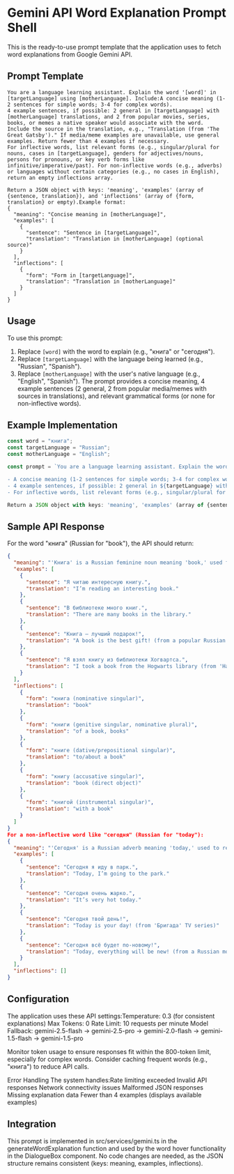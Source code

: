 # Gemini API Word Explanation Prompt Shell

This is the ready-to-use prompt template that the application uses to fetch word explanations from Google Gemini API.

## Prompt Template

```
You are a language learning assistant. Explain the word '[word]' in [targetLanguage] using [motherLanguage]. Include:A concise meaning (1-2 sentences for simple words; 3-4 for complex words).
4 example sentences, if possible: 2 general in [targetLanguage] with [motherLanguage] translations, and 2 from popular movies, series, books, or memes a native speaker would associate with the word. Include the source in the translation, e.g., "Translation (from 'The Great Gatsby')." If media/meme examples are unavailable, use general examples. Return fewer than 4 examples if necessary.
For inflective words, list relevant forms (e.g., singular/plural for nouns, cases in [targetLanguage], genders for adjectives/nouns, persons for pronouns, or key verb forms like infinitive/imperative/past). For non-inflective words (e.g., adverbs) or languages without certain categories (e.g., no cases in English), return an empty inflections array.

Return a JSON object with keys: 'meaning', 'examples' (array of {sentence, translation}), and 'inflections' (array of {form, translation} or empty).Example format:
{
  "meaning": "Concise meaning in [motherLanguage]",
  "examples": [
    {
      "sentence": "Sentence in [targetLanguage]",
      "translation": "Translation in [motherLanguage] (optional source)"
    }
  ],
  "inflections": [
    {
      "form": "Form in [targetLanguage]",
      "translation": "Translation in [motherLanguage]"
    }
  ]
}
```


## Usage

To use this prompt:
1. Replace `[word]` with the word to explain (e.g., "книга" or "сегодня").
2. Replace `[targetLanguage]` with the language being learned (e.g., "Russian", "Spanish").
3. Replace `[motherLanguage]` with the user's native language (e.g., "English", "Spanish").
The prompt provides a concise meaning, 4 example sentences (2 general, 2 from popular media/memes with sources in translations), and relevant grammatical forms (or none for non-inflective words).

## Example Implementation

```javascript
const word = "книга";
const targetLanguage = "Russian";
const motherLanguage = "English";

const prompt = `You are a language learning assistant. Explain the word '${word}' in ${targetLanguage} using ${motherLanguage}. Include:

- A concise meaning (1-2 sentences for simple words; 3-4 for complex words).
- 4 example sentences, if possible: 2 general in ${targetLanguage} with ${motherLanguage} translations, and 2 from popular movies, series, books, or memes a native speaker would associate with the word. Include the source in the translation, e.g., "Translation (from 'The Great Gatsby')." If media/meme examples are unavailable, use general examples. Return fewer than 4 examples if necessary.
- For inflective words, list relevant forms (e.g., singular/plural for nouns, cases in ${targetLanguage], genders for adjectives/nouns, persons for pronouns, or key verb forms like infinitive/imperative/past). For non-inflective words (e.g., adverbs) or languages without certain categories (e.g., no cases in English), return an empty inflections array.

Return a JSON object with keys: 'meaning', 'examples' (array of {sentence, translation}), and 'inflections' (array of {form, translation} or empty).`;
```

## Sample API Response

For the word "книга" (Russian for "book"), the API should return:

```json
{
  "meaning": "'Книга' is a Russian feminine noun meaning 'book,' used for any written or printed work.",
  "examples": [
    {
      "sentence": "Я читаю интересную книгу.",
      "translation": "I’m reading an interesting book."
    },
    {
      "sentence": "В библиотеке много книг.",
      "translation": "There are many books in the library."
    },
    {
      "sentence": "Книга – лучший подарок!",
      "translation": "A book is the best gift! (from a popular Russian saying)"
    },
    {
      "sentence": "Я взял книгу из библиотеки Хогвартса.",
      "translation": "I took a book from the Hogwarts library (from 'Harry Potter' Russian translation)."
    }
  ],
  "inflections": [
    {
      "form": "книга (nominative singular)",
      "translation": "book"
    },
    {
      "form": "книги (genitive singular, nominative plural)",
      "translation": "of a book, books"
    },
    {
      "form": "книге (dative/prepositional singular)",
      "translation": "to/about a book"
    },
    {
      "form": "книгу (accusative singular)",
      "translation": "book (direct object)"
    },
    {
      "form": "книгой (instrumental singular)",
      "translation": "with a book"
    }
  ]
}
For a non-inflective word like "сегодня" (Russian for "today"):
{
  "meaning": "'Сегодня' is a Russian adverb meaning 'today,' used to refer to the current day.",
  "examples": [
    {
      "sentence": "Сегодня я иду в парк.",
      "translation": "Today, I’m going to the park."
    },
    {
      "sentence": "Сегодня очень жарко.",
      "translation": "It’s very hot today."
    },
    {
      "sentence": "Сегодня твой день!",
      "translation": "Today is your day! (from 'Бригада' TV series)"
    },
    {
      "sentence": "Сегодня всё будет по-новому!",
      "translation": "Today, everything will be new! (from a Russian motivational meme)"
    }
  ],
  "inflections": []
}
```

## Configuration

The application uses these API settings:Temperature: 0.3 (for consistent explanations)
Max Tokens: 0
Rate Limit: 10 requests per minute
Model Fallback: gemini-2.5-flash → gemini-2.5-pro → gemini-2.0-flash → gemini-1.5-flash → gemini-1.5-pro

Monitor token usage to ensure responses fit within the 800-token limit, especially for complex words. Consider caching frequent words (e.g., "книга") to reduce API calls.

Error Handling
The system handles:Rate limiting exceeded
Invalid API responses
Network connectivity issues
Malformed JSON responses
Missing explanation data
Fewer than 4 examples (displays available examples)

## Integration

This prompt is implemented in src/services/gemini.ts in the generateWordExplanation function and used by the word hover functionality in the DialogueBox component. No code changes are needed, as the JSON structure remains consistent (keys: meaning, examples, inflections).